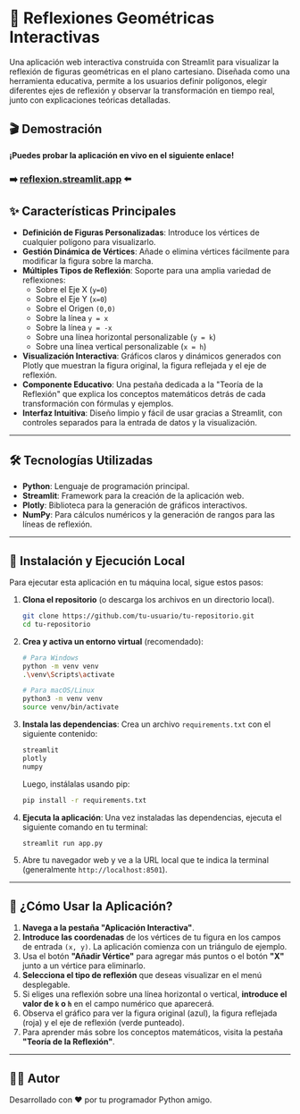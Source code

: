 # 📐 Reflexiones Geométricas Interactivas

Una aplicación web interactiva construida con Streamlit para visualizar la reflexión de figuras geométricas en el plano cartesiano. Diseñada como una herramienta educativa, permite a los usuarios definir polígonos, elegir diferentes ejes de reflexión y observar la transformación en tiempo real, junto con explicaciones teóricas detalladas.


## 🎬 Demostración

**¡Puedes probar la aplicación en vivo en el siguiente enlace!**

### ➡️ [reflexion.streamlit.app](https://proyecto-reflexion.streamlit.app) ⬅️

## ✨ Características Principales

*   **Definición de Figuras Personalizadas**: Introduce los vértices de cualquier polígono para visualizarlo.
*   **Gestión Dinámica de Vértices**: Añade o elimina vértices fácilmente para modificar la figura sobre la marcha.
*   **Múltiples Tipos de Reflexión**: Soporte para una amplia variedad de reflexiones:
    *   Sobre el Eje X (`y=0`)
    *   Sobre el Eje Y (`x=0`)
    *   Sobre el Origen `(0,0)`
    *   Sobre la línea `y = x`
    *   Sobre la línea `y = -x`
    *   Sobre una línea horizontal personalizable (`y = k`)
    *   Sobre una línea vertical personalizable (`x = h`)
*   **Visualización Interactiva**: Gráficos claros y dinámicos generados con Plotly que muestran la figura original, la figura reflejada y el eje de reflexión.
*   **Componente Educativo**: Una pestaña dedicada a la "Teoría de la Reflexión" que explica los conceptos matemáticos detrás de cada transformación con fórmulas y ejemplos.
*   **Interfaz Intuitiva**: Diseño limpio y fácil de usar gracias a Streamlit, con controles separados para la entrada de datos y la visualización.

---

## 🛠️ Tecnologías Utilizadas

*   **Python**: Lenguaje de programación principal.
*   **Streamlit**: Framework para la creación de la aplicación web.
*   **Plotly**: Biblioteca para la generación de gráficos interactivos.
*   **NumPy**: Para cálculos numéricos y la generación de rangos para las líneas de reflexión.

---

## 🚀 Instalación y Ejecución Local

Para ejecutar esta aplicación en tu máquina local, sigue estos pasos:

1.  **Clona el repositorio** (o descarga los archivos en un directorio local).
    ```bash
    git clone https://github.com/tu-usuario/tu-repositorio.git
    cd tu-repositorio
    ```

2.  **Crea y activa un entorno virtual** (recomendado):
    ```bash
    # Para Windows
    python -m venv venv
    .\venv\Scripts\activate

    # Para macOS/Linux
    python3 -m venv venv
    source venv/bin/activate
    ```

3.  **Instala las dependencias**:
    Crea un archivo `requirements.txt` con el siguiente contenido:
    ```txt
    streamlit
    plotly
    numpy
    ```
    Luego, instálalas usando pip:
    ```bash
    pip install -r requirements.txt
    ```

4.  **Ejecuta la aplicación**:
    Una vez instaladas las dependencias, ejecuta el siguiente comando en tu terminal:
    ```bash
    streamlit run app.py
    ```

5.  Abre tu navegador web y ve a la URL local que te indica la terminal (generalmente `http://localhost:8501`).

---

## 📖 ¿Cómo Usar la Aplicación?

1.  **Navega a la pestaña "Aplicación Interactiva"**.
2.  **Introduce las coordenadas** de los vértices de tu figura en los campos de entrada `(x, y)`. La aplicación comienza con un triángulo de ejemplo.
3.  Usa el botón **"Añadir Vértice"** para agregar más puntos o el botón **"X"** junto a un vértice para eliminarlo.
4.  **Selecciona el tipo de reflexión** que deseas visualizar en el menú desplegable.
5.  Si eliges una reflexión sobre una línea horizontal o vertical, **introduce el valor de `k` o `h`** en el campo numérico que aparecerá.
6.  Observa el gráfico para ver la figura original (azul), la figura reflejada (roja) y el eje de reflexión (verde punteado).
7.  Para aprender más sobre los conceptos matemáticos, visita la pestaña **"Teoría de la Reflexión"**.

---

## 👨‍💻 Autor

Desarrollado con ❤️ por tu programador Python amigo.